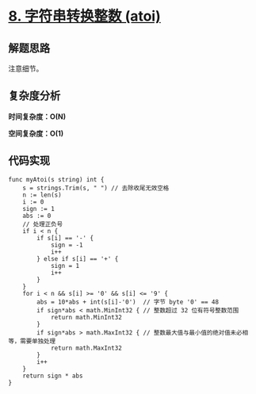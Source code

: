 # [8. 字符串转换整数 (atoi)](https://leetcode-cn.com/problems/string-to-integer-atoi/)

## 解题思路

注意细节。

## 复杂度分析

**时间复杂度：O(N)**

**空间复杂度：O(1)** 

## 代码实现

```golang
func myAtoi(s string) int {
	s = strings.Trim(s, " ") // 去除收尾无效空格
	n := len(s)
	i := 0
	sign := 1
	abs := 0
	// 处理正负号
	if i < n {
		if s[i] == '-' {
			sign = -1
			i++
		} else if s[i] == '+' {
			sign = 1
			i++
		}
	}
	for i < n && s[i] >= '0' && s[i] <= '9' {
		abs = 10*abs + int(s[i]-'0')  // 字节 byte '0' == 48
		if sign*abs < math.MinInt32 { // 整数超过 32 位有符号整数范围
			return math.MinInt32
		}
		if sign*abs > math.MaxInt32 { // 整数最大值与最小值的绝对值未必相等，需要单独处理
			return math.MaxInt32
		}
		i++
	}
	return sign * abs
}
```